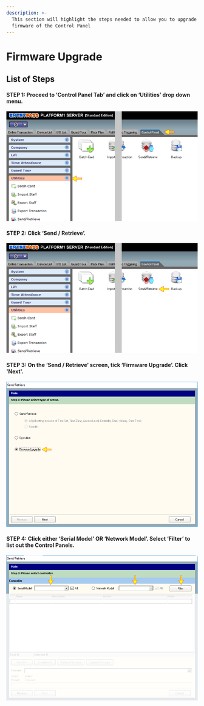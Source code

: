 ```yaml
---
description: >-
  This section will highlight the steps needed to allow you to upgrade the
  firmware of the Control Panel
---
```


# Firmware Upgrade

## List of Steps

#### STEP 1: Proceed to ‘Control Panel Tab’ and click on ‘Utilities’ drop down menu.

![](../.gitbook/assets/untitleda.png)



#### STEP 2: Click ‘Send / Retrieve’.

![](../.gitbook/assets/untitledb.png)



#### STEP 3: On the ‘Send / Retrieve’ screen, tick ‘Firmware Upgrade’. Click 'Next'. 

![](../.gitbook/assets/untitled1a%20%284%29.png)



#### STEP 4: Click either ‘Serial Model’ OR ‘Network Model’. Select ‘Filter’ to list out the Control Panels.

![](../.gitbook/assets/untitled2a%20%282%29.png)

